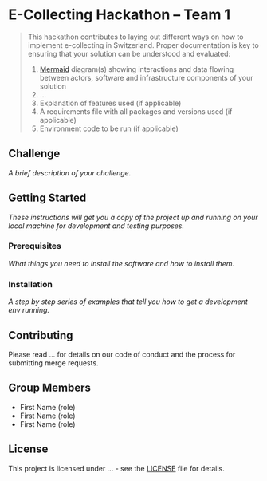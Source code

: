 # E-Collecting Hackathon – Team 1

> This hackathon contributes to laying out different ways on how to implement e-collecting in Switzerland. Proper documentation is key to ensuring that your solution can be understood and evaluated:
>
> 1) [Mermaid](https://mermaid.js.org/) diagram(s) showing interactions and data flowing between actors, software and infrastructure components of your solution
> 2) ...
> 3) Explanation of features used (if applicable)
> 4) A requirements file with all packages and versions used (if applicable)
> 5) Environment code to be run (if applicable)



## Challenge

*A brief description of your challenge.*

## Getting Started

*These instructions will get you a copy of the project up and running on your local machine for development and testing purposes.*

### Prerequisites

*What things you need to install the software and how to install them.*

### Installation

*A step by step series of examples that tell you how to get a development env running.*



## Contributing

Please read ... for details on our code of conduct and the process for submitting merge requests.

## Group Members

- First Name (role)
- First Name (role)
- First Name (role)

## License

This project is licensed under ... - see the [LICENSE](LICENSE.md) file for details.
